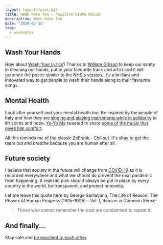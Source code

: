 ```yaml
---
layout: layouts/post.njk
title: Week Note Ten - Positive State Nation
description: Week Note Ten
date: '2020-03-15'
tags:
  - weeknotes
---
```


## Wash Your Hands

How about [Wash Your Lyrics](https://washyourlyrics.com)? Thanks to [William Gibson](https://www.bbc.co.uk/news/uk-england-51823214) to keep our sanity in cleaning our hands, put in your favourite track and artist and it will generate the poster similar to the [NHS's version](http://antibioticguardian.com/assets/Handwashing_technique_NHS-1.jpg). It's a brilliant and innovated way to get people to wash their hands along to their favourite songs. 

## Mental Health

Look after yourself and your mental health too. Be inspired by the people of Italy and how they are [singing and playing instruments while in solidarity](https://www.theguardian.com/world/2020/mar/14/solidarity-balcony-singing-spreads-across-italy-during-lockdown) to lift spirits and hope. [Yo-Yo Ma](https://www.yo-yoma.com) tweeted to share [some of the music that gives him comfort](https://mobile.twitter.com/YoYo_Ma/status/1238572657278431234). 

All this reminds me of the classic [ZeFrank - Chillout](https://zefrank.bandcamp.com/track/chillout). It's okay to get the tears out and *breathe* because you are human after all.

## Future society

I believe that society in the future will change from [COVID-19](https://www.nhs.uk/conditions/coronavirus-covid-19/) as it is recorded everywhere and what we should do prevent the next pandemic from happening. A realistic plan should always be put in place by every country in the world, be transparent, and protect humanity.  

Let me leave this quote here by George Santayana, The Life of Reason: The Phases of Human Progress (1905-1906) - Vol. I, Reason in Common Sense:

> Those who cannot remember the past are condemned to repeat it.

## And finally...

Stay safe and [be excellent to each other](https://www.youtube.com/watch?v=WVXGC896Jdw).